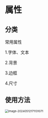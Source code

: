 # 属性

## 分类

常用属性

1.字体、文本

2.背景

3.边框

4.尺寸



## 使用方法

<img src="../TyporaImage/image-20240512171131071.png" alt="image-20240512171131071" style="zoom:67%;" />